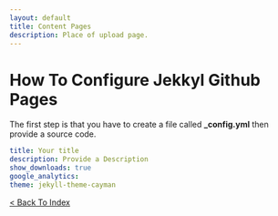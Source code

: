 ```yaml
---
layout: default
title: Content Pages
description: Place of upload page.
---
```


# How To Configure Jekkyl Github Pages

The first step is that you have to create a file called **_config.yml** then provide a source code.

```yml
title: Your title
description: Provide a Description
show_downloads: true
google_analytics:
theme: jekyll-theme-cayman
```


[< Back To Index](../)
